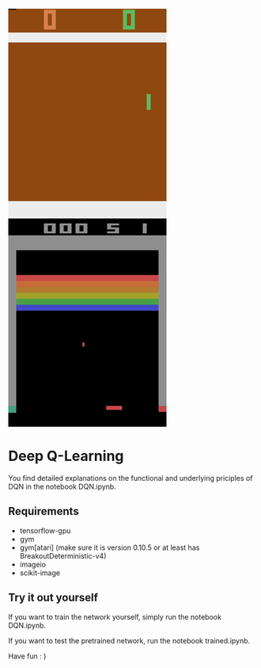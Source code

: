 ![](pictures/Pong.gif) ![](pictures/Breakout.gif)

# Deep Q-Learning

You find detailed explanations on the functional and underlying priciples of DQN in the notebook DQN.ipynb.

## Requirements
* tensorflow-gpu
* gym
* gym[atari] (make sure it is version 0.10.5 or at least has BreakoutDeterministic-v4)
* imageio
* scikit-image

## Try it out yourself

If you want to train the network yourself, simply run the notebook DQN.ipynb.

If you want to test the pretrained network, run the notebook trained.ipynb.

Have fun : )